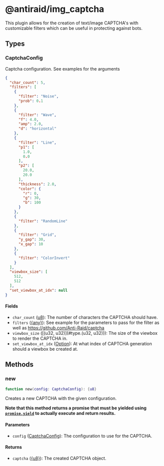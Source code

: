 # @antiraid/img_captcha

This plugin allows for the creation of text/image CAPTCHA's with customizable filters which can be useful in protecting against bots.

## Types

<div id="type.CaptchaConfig" />

### CaptchaConfig

Captcha configuration. See examples for the arguments

```json
{
  "char_count": 5,
  "filters": [
    {
      "filter": "Noise",
      "prob": 0.1
    },
    {
      "filter": "Wave",
      "f": 4.0,
      "amp": 2.0,
      "d": "horizontal"
    },
    {
      "filter": "Line",
      "p1": [
        1.0,
        0.0
      ],
      "p2": [
        20.0,
        20.0
      ],
      "thickness": 2.0,
      "color": {
        "r": 0,
        "g": 30,
        "b": 100
      }
    },
    {
      "filter": "RandomLine"
    },
    {
      "filter": "Grid",
      "y_gap": 30,
      "x_gap": 10
    },
    {
      "filter": "ColorInvert"
    }
  ],
  "viewbox_size": [
    512,
    512
  ],
  "set_viewbox_at_idx": null
}
```

#### Fields

- `char_count` ([u8](#type.u8)): The number of characters the CAPTCHA should have.
- `filters` ([{any}](#type.any)): See example for the parameters to pass for the filter as well as https://github.com/Anti-Raid/captcha
- `viewbox_size` ([(u32, u32)](#type.(u32, u32))): The size of the viewbox to render the CAPTCHA in.
- `set_viewbox_at_idx` ([Option<usize>](#type.Option<usize>)): At what index of CAPTCHA generation should a viewbox be created at.


## Methods

### new

```lua
function new(config: CaptchaConfig): {u8}
```

Creates a new CAPTCHA with the given configuration.

**Note that this method returns a promise that must be yielded using [`promise.yield`](#type.promise.yield) to actually execute and return results.**



#### Parameters

- `config` ([CaptchaConfig](#type.CaptchaConfig)): The configuration to use for the CAPTCHA.


#### Returns

- `captcha` ([{u8}](#type.u8)): The created CAPTCHA object.